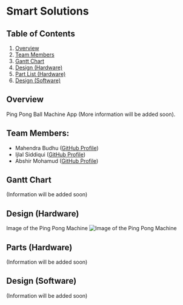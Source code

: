 # Smart Solutions

## Table of Contents
1. [Overview](#overview)
2. [Team Members](#team-members)
3. [Gantt Chart](#gantt-chart)
4. [Design (Hardware)](#design-hardware)
5. [Part List (Hardware)](#parts-hardware)
6. [Design (Software)](#design-software)

## Overview
Ping Pong Ball Machine App (More information will be added soon).

## Team Members:
* Mahendra Budhu ([GitHub Profile](https://github.com/MahendraBudhu))  
* Ijlal Siddiqui ([GitHub Profile](https://github.com/Ijlal40))  
* Abshir Mohamud ([GitHub Profile](https://github.com/Abshir-Mohamud))  

## Gantt Chart
(Information will be added soon)

## Design (Hardware)
Image of the Ping Pong Machine
![Image of the Ping Pong Machine](https://github.com/MahendraBudhu/SmartSolutions/blob/master/Images/Ping%20Pong%20Machine%20Diagram.PNG)

## Parts (Hardware)
(Information will be added soon)

## Design (Software)
(Information will be added soon) 
